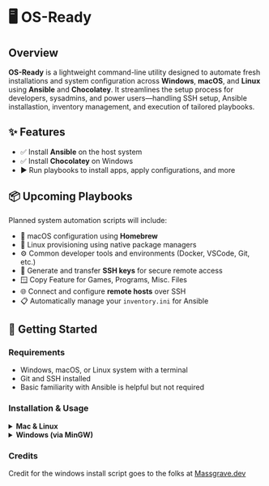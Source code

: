 # 🖥️ OS-Ready

## Overview

**OS-Ready** is a lightweight command-line utility designed to automate fresh installations and system configuration across **Windows**, **macOS**, and **Linux** using **Ansible** and **Chocolatey**. It streamlines the setup process for developers, sysadmins, and power users—handling SSH setup, Ansible installastion, inventory management, and execution of tailored playbooks.

## ✨ Features

- ✅ Install **Ansible** on the host system
- ✅ Install **Chocolatey** on Windows 
- ▶️ Run playbooks to install apps, apply configurations, and more  

## 📦 Upcoming Playbooks

Planned system automation scripts will include:
- 🍎 macOS configuration using **Homebrew**
- 🐧 Linux provisioning using native package managers  
- ⚙️ Common developer tools and environments (Docker, VSCode, Git, etc.)
- 🔐 Generate and transfer **SSH keys** for secure remote access
- 🪟 Copy Feature for Games, Programs, Misc. Files
- 🌐 Connect and configure **remote hosts** over SSH
- 📋 Automatically manage your `inventory.ini` for Ansible  

## 🚀 Getting Started

### Requirements
- Windows, macOS, or Linux system with a terminal
- Git and SSH installed
- Basic familiarity with Ansible is helpful but not required

### Installation & Usage

<details>
<summary><strong>Mac & Linux</strong></summary>

# Clone the repo
```bash
# Clones the repo and enters the directory
git clone https://github.com/BrandosFotos/OS-Ready.git
cd OS-Ready
```

# Run the build script
```bash
# Builds the program from source with cmake
chmod +x build.sh
./build.sh
```
</details>


<details>
<summary><strong>Windows (via MinGW)</strong></summary>

# Clone the repo using Git Bash or WSL
```bash
# Clones the repo and enters the directory
git clone https://github.com/BrandosFotos/OS-Ready.git
cd OS-Ready
```

 Ensure MinGW and required toolchain are installed
 (e.g. x86_64-w64-mingw32-gcc and g++ in PATH)

# Run the build script

```bash
# Builds the program from source with cmake
chmod +x build.sh
./build.sh
```
</details>


### Credits
Credit for the windows install script goes to the folks at [Massgrave.dev](https://massgrave.dev/)